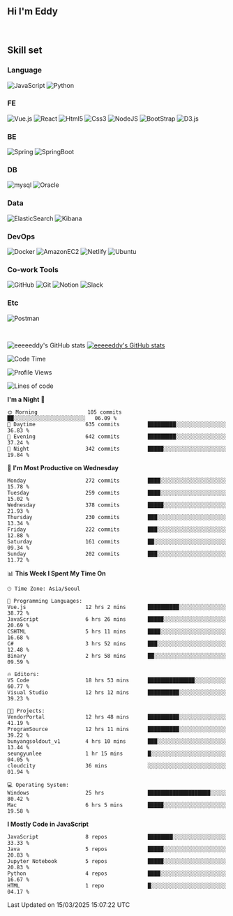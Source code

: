 ## Hi I'm Eddy
<br/>


<!--### Hi there 👋-->

## Skill set

### Language
![JavaScript](https://img.shields.io/badge/javascript-F7DF1E?style=for-the-badge&logo=javascript&logoColor=black)
![Python](https://img.shields.io/badge/Python-3776AB?style=for-the-badge&logo=Python&logoColor=white)

### FE
![Vue.js](https://img.shields.io/badge/vuejs-%2335495e.svg?style=for-the-badge&logo=vuedotjs&logoColor=%234FC08D)
![React](https://img.shields.io/badge/react-61DAFB?style=for-the-badge&logo=react&logoColor=black) 
![Html5](https://img.shields.io/badge/html5-E34F26?style=for-the-badge&logo=html5&logoColor=white)
![Css3](https://img.shields.io/badge/css-1572B6?style=for-the-badge&logo=css3&logoColor=white)
![NodeJS](https://img.shields.io/badge/node.js-339933?style=for-the-badge&logo=Node.js&logoColor=white)
![BootStrap](https://img.shields.io/badge/bootstrap-7952B3?style=for-the-badge&logo=bootstrap&logoColor=white)
![D3.js](https://img.shields.io/badge/D3.js-F9A03C?style=for-the-badge&logo=D3.js&logoColor=white)

### BE
![Spring](https://img.shields.io/badge/spring-6DB33F?style=for-the-badge&logo=spring&logoColor=white)
![SpringBoot](https://img.shields.io/badge/springboot-6DB33F?style=for-the-badge&logo=springboot&logoColor=white)

### DB
![mysql](https://img.shields.io/badge/mysql-4479A1?style=for-the-badge&logo=mysql&logoColor=white)
![Oracle](https://img.shields.io/badge/Oracle-F80000?style=for-the-badge&logo=oracle&logoColor=white)

### Data
![ElasticSearch](https://img.shields.io/badge/elasticsearch-005571?style=for-the-badge&logo=elasticsearch&logoColor=white)
![Kibana](https://img.shields.io/badge/Kibana-005571?style=for-the-badge&logo=Kibana&logoColor=white)

### DevOps
![Docker](https://img.shields.io/badge/docker-2496ED?style=for-the-badge&logo=docker&logoColor=white)
![AmazonEC2](https://img.shields.io/badge/amazonec2-FF9900?style=for-the-badge&logo=amazonec2&logoColor=white)
![Netlify](https://img.shields.io/badge/netlify-%23000000.svg?style=for-the-badge&logo=netlify&logoColor=#00C7B7)
![Ubuntu](https://img.shields.io/badge/Ubuntu-E95420?style=for-the-badge&logo=Ubuntu&logoColor=white)

### Co-work Tools
![GitHub](https://img.shields.io/badge/github-181717?style=for-the-badge&logo=github&logoColor=white)
![Git](https://img.shields.io/badge/git-F05032?style=for-the-badge&logo=git&logoColor=white)
![Notion](https://img.shields.io/badge/Notion-000000?style=for-the-badge&logo=Notion&logoColor=white)
![Slack](https://img.shields.io/badge/Slack-4A154B?style=for-the-badge&logo=Slack&logoColor=white)

### Etc
![Postman](https://img.shields.io/badge/postman-FF6C37?style=for-the-badge&logo=postman&logoColor=white)

<br>

![eeeeeddy's GitHub stats](https://github-readme-stats.vercel.app/api?username=eeeeeddy&show_icons=true&theme=radical)
[![eeeeeddy's GitHub stats](https://github-readme-stats.vercel.app/api/top-langs/?username=eeeeeddy&custom_title=My&nbsp;Language&hide=jupyter%20notebook&layout=compact&theme=radical&show_icons=true)](https://github.com/eeeeeddy/github-readme-stats)


<!--START_SECTION:waka-->
![Code Time](http://img.shields.io/badge/Code%20Time-830%20hrs%2043%20mins-blue)

![Profile Views](http://img.shields.io/badge/Profile%20Views-1-blue)

![Lines of code](https://img.shields.io/badge/From%20Hello%20World%20I%27ve%20Written-681.4%20thousand%20lines%20of%20code-blue)

**I'm a Night 🦉** 

```text
🌞 Morning                105 commits         ██░░░░░░░░░░░░░░░░░░░░░░░   06.09 % 
🌆 Daytime                635 commits         █████████░░░░░░░░░░░░░░░░   36.83 % 
🌃 Evening                642 commits         █████████░░░░░░░░░░░░░░░░   37.24 % 
🌙 Night                  342 commits         █████░░░░░░░░░░░░░░░░░░░░   19.84 % 
```
📅 **I'm Most Productive on Wednesday** 

```text
Monday                   272 commits         ████░░░░░░░░░░░░░░░░░░░░░   15.78 % 
Tuesday                  259 commits         ████░░░░░░░░░░░░░░░░░░░░░   15.02 % 
Wednesday                378 commits         █████░░░░░░░░░░░░░░░░░░░░   21.93 % 
Thursday                 230 commits         ███░░░░░░░░░░░░░░░░░░░░░░   13.34 % 
Friday                   222 commits         ███░░░░░░░░░░░░░░░░░░░░░░   12.88 % 
Saturday                 161 commits         ██░░░░░░░░░░░░░░░░░░░░░░░   09.34 % 
Sunday                   202 commits         ███░░░░░░░░░░░░░░░░░░░░░░   11.72 % 
```


📊 **This Week I Spent My Time On** 

```text
🕑︎ Time Zone: Asia/Seoul

💬 Programming Languages: 
Vue.js                   12 hrs 2 mins       ██████████░░░░░░░░░░░░░░░   38.72 % 
JavaScript               6 hrs 26 mins       █████░░░░░░░░░░░░░░░░░░░░   20.69 % 
CSHTML                   5 hrs 11 mins       ████░░░░░░░░░░░░░░░░░░░░░   16.68 % 
C#                       3 hrs 52 mins       ███░░░░░░░░░░░░░░░░░░░░░░   12.48 % 
Binary                   2 hrs 58 mins       ██░░░░░░░░░░░░░░░░░░░░░░░   09.59 % 

🔥 Editors: 
VS Code                  18 hrs 53 mins      ███████████████░░░░░░░░░░   60.77 % 
Visual Studio            12 hrs 12 mins      ██████████░░░░░░░░░░░░░░░   39.23 % 

🐱‍💻 Projects: 
VendorPortal             12 hrs 48 mins      ██████████░░░░░░░░░░░░░░░   41.19 % 
ProgramSource            12 hrs 11 mins      ██████████░░░░░░░░░░░░░░░   39.22 % 
bunyangsoldout_v1        4 hrs 10 mins       ███░░░░░░░░░░░░░░░░░░░░░░   13.44 % 
seungyunlee              1 hr 15 mins        █░░░░░░░░░░░░░░░░░░░░░░░░   04.05 % 
cloudcity                36 mins             ░░░░░░░░░░░░░░░░░░░░░░░░░   01.94 % 

💻 Operating System: 
Windows                  25 hrs              ████████████████████░░░░░   80.42 % 
Mac                      6 hrs 5 mins        █████░░░░░░░░░░░░░░░░░░░░   19.58 % 
```

**I Mostly Code in JavaScript** 

```text
JavaScript               8 repos             ████████░░░░░░░░░░░░░░░░░   33.33 % 
Java                     5 repos             █████░░░░░░░░░░░░░░░░░░░░   20.83 % 
Jupyter Notebook         5 repos             █████░░░░░░░░░░░░░░░░░░░░   20.83 % 
Python                   4 repos             ████░░░░░░░░░░░░░░░░░░░░░   16.67 % 
HTML                     1 repo              █░░░░░░░░░░░░░░░░░░░░░░░░   04.17 % 
```




 Last Updated on 15/03/2025 15:07:22 UTC
<!--END_SECTION:waka-->



<!--
**eeeeeddy/eeeeeddy** is a ✨ _special_ ✨ repository because its `README.md` (this file) appears on your GitHub profile.

Here are some ideas to get you started:

- 🔭 I’m currently working on ...
- 🌱 I’m currently learning ...
- 👯 I’m looking to collaborate on ...
- 🤔 I’m looking for help with ...
- 💬 Ask me about ...
- 📫 How to reach me: ...
- 😄 Pronouns: ...
- ⚡ Fun fact: ...
-->
